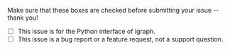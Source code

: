 Make sure that these boxes are checked before submitting your issue -- thank you!

- [ ] This issue is for the Python interface of igraph.
- [ ] This issue is a bug report or a feature request, not a support question.
